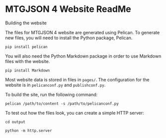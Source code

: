 MTGJSON 4 Website ReadMe
========================

Building the website

The files for MTGJSON 4 website are generated using Pelican. To generate new files, you will need to install the Python package, Pelican.

`pip install pelican`

You will also need the Python Markdown package in order to use Markdown files with the website.

`pip install Markdown`

Most website data is stored in files in `pages/`. The configuration for the website is in `pelicanconf.py` and `publishconf.py`.

To build the site, run the following command:

`pelican /path/to/content -s /path/to/pelicanconf.py`

To test out how the files look, you can create a simple HTTP server:

`cd output`

`python -m http.server`